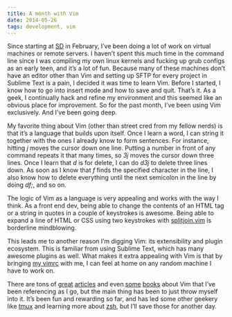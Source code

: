 ```yaml
---
title: A month with Vim
date: 2014-05-26
tags: development, vim
---
```


Since starting at [SD](http://somethingdigital.com) in February, I’ve been doing a lot of work on virtual machines or remote servers. I haven’t spent this much time in the command line since I was compiling my own linux kernels and fucking up grub configs as an early teen, and it’s a lot of fun. Because many of these machines don’t have an editor other than Vim and setting up SFTP for every project in Sublime Text is a pain, I decided it was time to learn Vim. Before I started, I know how to go into insert mode and how to save and quit. That’s it. As a geek, I continually hack and refine my environment and this seemed like an obvious place for improvement. So for the past month, I’ve been using Vim exclusively. And I’ve been going deep.

My favorite thing about Vim (other than street cred from my fellow nerds) is that it’s a language that builds upon itself. Once I learn a word, I can string it together with the ones I already know to form sentences. For instance, hitting *j* moves the cursor down one line. Putting a number in front of any command repeats it that many times, so *3j* moves the cursor down three lines. Once I learn that *d* is for delete, I can do *d3j* to delete three lines down. As soon as I know that *f* finds the specified character in the line, I also know how to delete everything until the next semicolon in the line by doing *df;*, and so on. 

The logic of Vim as a language is very appealing and works with the way I think. As a front end dev, being able to change the contents of an HTML tag or a string in quotes in a couple of keystrokes is awesome. Being able to expand a line of HTML or CSS using two keystrokes with [splitjoin.vim](https://github.com/AndrewRadev/splitjoin.vim) is borderline mindblowing. 

This leads me to another reason I’m digging Vim: its extensibility and plugin ecosystem. This is familiar from using Sublime Text, which has many awesome plugins as well. What makes it extra appealing with Vim is that by bringing [my vimrc](https://github.com/nadavspi/dotfiles/blob/master/vimrc) with me, I can feel at home on any random machine I have to work on.

There are tons of [great](http://stevelosh.com/blog/2010/09/coming-home-to-vim/) [articles](http://www.danielmiessler.com/study/vim/) and even [some](https://leanpub.com/painless_vim) [books](http://pragprog.com/book/dnvim/practical-vim) about Vim that I’ve been referencing as I go, but the main thing has been to just throw myself into it. It’s been fun and rewarding so far, and has led some other geekery like [tmux](http://tmux.sourceforge.net/) and learning more about [zsh](https://github.com/robbyrussell/oh-my-zsh), but I’ll save those for another day. 
